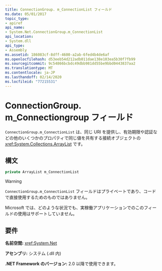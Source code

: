 ```yaml
---
title: ConnectionGroup. m_ConnectionList フィールド
ms.date: 05/01/2017
topic_type:
- apiref
api_name:
- System.Net.ConnectionGroup.m_ConnectionList
api_location:
- System.dll
api_type:
- Assembly
ms.assetid: 186083cf-8dff-4600-a2ab-6fed4b4de6af
ms.openlocfilehash: d53eeb54d212adb011dae138e103ea5b30f7fb99
ms.sourcegitcommit: 9c54866bcbdc49dbb981dd55be9bbd0443837aa2
ms.translationtype: MT
ms.contentlocale: ja-JP
ms.lasthandoff: 02/14/2020
ms.locfileid: "77215531"
---
```

# <a name="connectiongroupm_connectionlist-field"></a>ConnectionGroup. m\_Connectiongroup フィールド

`ConnectionGroup.m_ConnectionList` は、同じ URI を提供し、有効期限や認証などの他のいくつかのプロパティで同じ値を共有する接続オブジェクトの <xref:System.Collections.ArrayList> です。

## <a name="syntax"></a>構文
  
```csharp  
private ArrayList m_ConnectionList
```

> [!WARNING]
> `ConnectionGroup.m_ConnectionList` フィールドはプライベートであり、コードで直接使用するためのものではありません。
> 
> Microsoft では、どのような状況でも、実稼働アプリケーションでのこのフィールドの使用はサポートしていません。

## <a name="requirements"></a>要件

**名前空間:** <xref:System.Net>

**アセンブリ:** システム (.dll 内)

**.NET Framework のバージョン:** 2.0 以降で使用できます。

